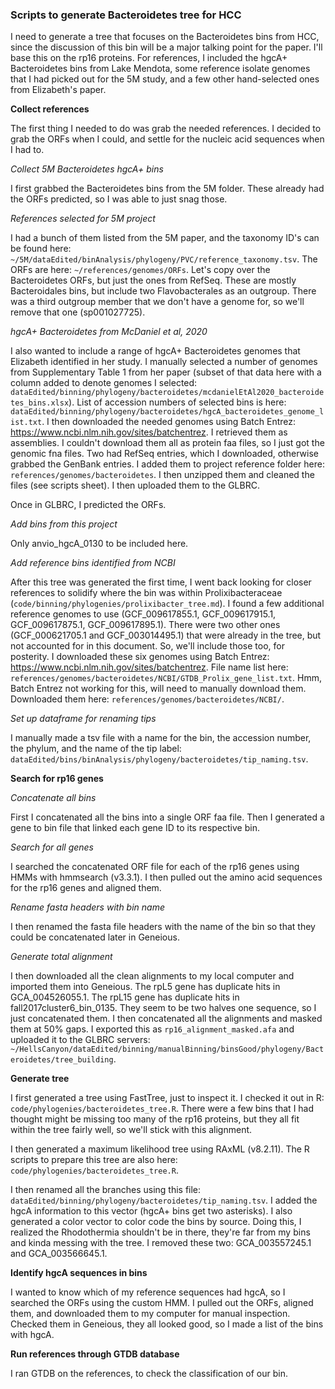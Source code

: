 ### Scripts to generate Bacteroidetes tree for HCC

I need to generate a tree that focuses on the Bacteroidetes bins from HCC, since the discussion of this bin will be a major talking point for the paper.
I'll base this on the rp16 proteins.
For references, I included the hgcA+ Bacteroidetes bins from Lake Mendota, some reference isolate genomes that I had picked out for the 5M study, and a few other hand-selected ones from Elizabeth's paper.


**Collect references**

The first thing I needed to do was grab the needed references.
I decided to grab the ORFs when I could, and settle for the nucleic acid sequences when I had to.


*Collect 5M Bacteroidetes hgcA+ bins*

I first grabbed the Bacteroidetes bins from the 5M folder.
These already had the ORFs predicted, so I was able to just snag those.

*References selected for 5M project*

I had a bunch of them listed from the 5M paper, and the taxonomy ID's can be found here: `~/5M/dataEdited/binAnalysis/phylogeny/PVC/reference_taxonomy.tsv`.
The ORFs are here: `~/references/genomes/ORFs`.
Let's copy over the Bacteroidetes ORFs, but just the ones from RefSeq.
These are mostly Bacteroidales bins, but include two Flavobacterales as an outgroup.
There was a third outgroup member that we don't have a genome for, so we'll remove that one (sp001027725).

*hgcA+ Bacteroidetes from McDaniel et al, 2020*

I also wanted to include a range of hgcA+ Bacteroidetes genomes that Elizabeth identified in her study.
I manually selected a number of genomes from Supplementary Table 1 from her paper (subset of that data here with a column added to denote genomes I selected: `dataEdited/binning/phylogeny/bacteroidetes/mcdanielEtAl2020_bacteroidetes_bins.xlsx`).
List of accession numbers of selected bins is here: `dataEdited/binning/phylogeny/bacteroidetes/hgcA_bacteroidetes_genome_list.txt`.
I then downloaded the needed genomes using Batch Entrez: https://www.ncbi.nlm.nih.gov/sites/batchentrez.
I retrieved them as assemblies.
I couldn't download them all as protein faa files, so I just got the genomic fna files.
Two had RefSeq entries, which I downloaded, otherwise grabbed the GenBank entries.
I added them to project reference folder here: `references/genomes/bacteroidetes`.
I then unzipped them and cleaned the files (see scripts sheet).
I then uploaded them to the GLBRC.

Once in GLBRC, I predicted the ORFs.

*Add bins from this project*

Only anvio_hgcA_0130 to be included here.

*Add reference bins identified from NCBI*

After this tree was generated the first time, I went back looking for closer references to solidify where the bin was within Prolixibacteraceae (`code/binning/phylogenies/prolixibacter_tree.md`).
I found a few additional reference genomes to use (GCF_009617855.1, GCF_009617915.1, GCF_009617875.1, GCF_009617895.1).
There were two other ones (GCF_000621705.1 and GCF_003014495.1) that were already in the tree, but not accounted for in this document.
So, we'll include those too, for posterity.
I downloaded these six genomes using Batch Entrez: https://www.ncbi.nlm.nih.gov/sites/batchentrez.
File name list here: `references/genomes/bacteroidetes/NCBI/GTDB_Prolix_gene_list.txt`.
Hmm, Batch Entrez not working for this, will need to manually download them.
Downloaded them here: `references/genomes/bacteroidetes/NCBI/`.



*Set up dataframe for renaming tips*

I manually made a tsv file with a name for the bin, the accession number, the phylum, and the name of the tip label: `dataEdited/bins/binAnalysis/phylogeny/bacteroidetes/tip_naming.tsv`.



**Search for rp16 genes**

*Concatenate all bins*

First I concatenated all the bins into a single ORF faa file.
Then I generated a gene to bin file that linked each gene ID to its respective bin.

*Search for all genes*

I searched the concatenated ORF file for each of the rp16 genes using HMMs with hmmsearch (v3.3.1).
I then pulled out the amino acid sequences for the rp16 genes and aligned them.

*Rename fasta headers with bin name*

I then renamed the fasta file headers with the name of the bin so that they could be concatenated later in Geneious.

*Generate total alignment*

I then downloaded all the clean alignments to my local computer and imported them into Geneious.
The rpL5 gene has duplicate hits in GCA_004526055.1.
The rpL15 gene has duplicate hits in fall2017cluster6_bin_0135.
They seem to be two halves one sequence, so I just concatenated them.
I then concatenated all the alignments and masked them at 50% gaps.
I exported this as `rp16_alignment_masked.afa` and uploaded it to the GLBRC servers: `~/HellsCanyon/dataEdited/binning/manualBinning/binsGood/phylogeny/Bacteroidetes/tree_building`.


**Generate tree**

I first generated a tree using FastTree, just to inspect it.
I checked it out in R: `code/phylogenies/bacteroidetes_tree.R`.
There were a few bins that I had thought might be missing too many of the rp16 proteins, but they all fit within the tree fairly well, so we'll stick with this alignment.

I then generated a maximum likelihood tree using RAxML (v8.2.11).
The R scripts to prepare this tree are also here: `code/phylogenies/bacteroidetes_tree.R`.

I then renamed all the branches using this file: `dataEdited/binning/phylogeny/bacteroidetes/tip_naming.tsv`.
I added the hgcA information to this vector (hgcA+ bins get two asterisks).
I also generated a color vector to color code the bins by source.
Doing this, I realized the Rhodothermia shouldn't be in there, they're far from my bins and kinda messing with the tree.
I removed these two: GCA_003557245.1 and GCA_003566645.1.


**Identify hgcA sequences in bins**

I wanted to know which of my reference sequences had hgcA, so I searched the ORFs using the custom HMM.
I pulled out the ORFs, aligned them, and downloaded them to my computer for manual inspection.
Checked them in Geneious, they all looked good, so I made a list of the bins with hgcA.



**Run references through GTDB database**

I ran GTDB on the references, to check the classification of our bin.
